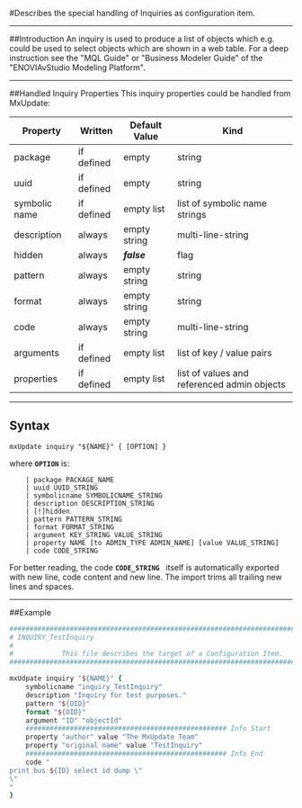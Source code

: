 <!--
 *
 *  This file is part of MxUpdate <http://www.mxupdate.org>.
 *
 *  MxUpdate is a deployment tool for a PLM platform to handle
 *  administration objects as single update files (configuration item).
 *
 *  Copyright (C) 2008-2016 The MxUpdate Team
 *
 *  The Manual of MxUpdate is licensed under a CC BY-NC-SA 4.0 license
 *  (Creative Commons Attribution-NonCommercial-ShareAlike 4.0 
 *  International 4.0 license).
 *
 *  You should have received a copy of the license along with this
 *  work. If not, see <http://creativecommons.org/licenses/by-nc-sa/4.0/>.
 *
-->

#Describes the special handling of Inquiries as configuration item.

----
##Introduction
An inquiry is used to produce a list of objects which e.g. could be used to select objects which are shown in a web table. For a deep instruction see the "MQL Guide" or "Business Modeler Guide" of the "ENOVIAvStudio Modeling Platform".

----
##Handled Inquiry Properties
This inquiry properties could be handled from MxUpdate:

Property      | Written     | Default Value | Kind
--------------|-------------|---------------|----
package       | if defined  | empty         | string
uuid          | if defined  | empty         | string
symbolic name | if defined  | empty list    | list of symbolic name strings
description   | always      | empty string  | multi-line-string
hidden        | always      | ***false***   | flag
pattern       | always      | empty string  | string
format        | always      | empty string  | string
code          | always      | empty string  | multi-line-string
arguments     | if defined  | empty list    | list of key / value pairs
properties    | if defined  | empty list    | list of values and referenced admin objects


----
## Syntax
```
mxUpdate inquiry "${NAME}" { [OPTION] }
```
where **`OPTION`** is:
```
    | package PACKAGE_NAME
    | uuid UUID_STRING
    | symbolicname SYMBOLICNAME_STRING
    | description DESCRIPTION_STRING
    | [!]hidden
    | pattern PATTERN_STRING
    | format FORMAT_STRING
    | argument KEY_STRING VALUE_STRING
    | property NAME [to ADMIN_TYPE ADMIN_NAME] [value VALUE_STRING]
    | code CODE_STRING
```

For better reading, the code **`CODE_STRING `** itself is automatically exported with new line, code content and new line. The import trims all trailing new lines and spaces.

----
##Example

```tcl
################################################################################
# INQUIRY_TestInquiry
#
#            This file describes the target of a Configuration Item.
################################################################################

mxUdpate inquiry "${NAME}" {
    symbolicname "inquiry_TestInquiry"
    description "Inquiry for test purposes."
    pattern "${OID}"
    format "${OID}"
    argument "ID" "objectId"
    ################################################## Info Start
    property "author" value "The MxUpdate Team"
    property "original name" value "TestInquiry"
    ################################################## Info End
    code "
print bus ${ID} select id dump \"
\"
"
}
```